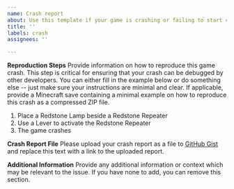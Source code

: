 ```yaml
---
name: Crash report
about: Use this template if your game is crashing or failing to start correctly
title: ''
labels: crash
assignees: ''

---
```


**Reproduction Steps**
Provide information on how to reproduce this game crash. This step is critical for ensuring that your crash can be debugged by other developers. You can either fill in the example below or do something else -- just make sure your instructions are minimal and clear. If applicable, provide a Minecraft save containing a minimal example on how to reproduce this crash as a compressed ZIP file.

1. Place a Redstone Lamp beside a Redstone Repeater
2. Use a Lever to activate the Redstone Repeater
3. The game crashes

**Crash Report File**
Please upload your crash report as a file to [GitHub Gist](https://gist.github.com/) and replace this text with a link to the uploaded report.

**Additional Information**
Provide any additional information or context which may be relevant to the issue. If you have none to add, you can remove this section.
